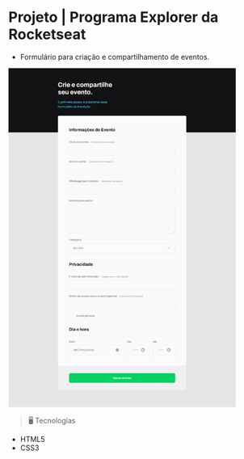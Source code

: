 # Projeto | Programa Explorer da Rocketseat

- Formulário para criação e compartilhamento de eventos.

<img src="./image/preview.jpeg" width=450>

<br>

> 🖥️ Tecnologias

- HTML5
- CSS3


